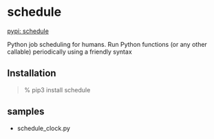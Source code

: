 schedule
===============

[pypi: schedule](https://pypi.org/project/schedule/)

Python job scheduling for humans. Run Python functions (or any other callable) periodically using a friendly syntax

## Installation

> % pip3 install schedule

##  samples

- schedule_clock.py  


